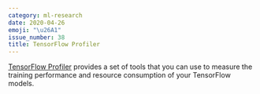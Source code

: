 ```yaml
---
category: ml-research
date: 2020-04-26
emoji: "\u26A1"
issue_number: 38
title: TensorFlow Profiler
---
```


[TensorFlow Profiler](https://www.tensorflow.org/tensorboard/tensorboard_profiling_keras?utm_campaign=Dynamically%20Typed&utm_medium=email&utm_source=Revue%20newsletter) provides a set of tools that you can use to measure the training performance and resource consumption of your TensorFlow models.